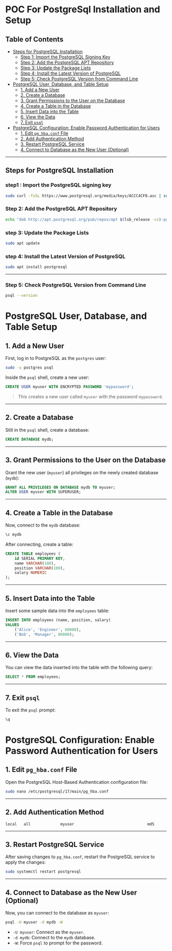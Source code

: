 # POC For PostgreSql Installation and Setup 

## Table of Contents
- [Steps for PostgreSQL Installation](#steps-for-postgresql-installation)
  - [Step 1: Import the PostgreSQL Signing Key](#step1--import-the-postgresql-signing-key)
  - [Step 2: Add the PostgreSQL APT Repository](#step-2-add-the-postgresql-apt-repository)
  - [Step 3: Update the Package Lists](#step-3-update-the-package-lists)
  - [Step 4: Install the Latest Version of PostgreSQL](#step-4-install-the-latest-version-of-postgresql)
  - [Step 5: Check PostgreSQL Version from Command Line](#step-5-check-postgresql-version-from-command-line)
- [PostgreSQL User, Database, and Table Setup](#postgresql-user-database-and-table-setup)
  - [1. Add a New User](#1-add-a-new-user)
  - [2. Create a Database](#2-create-a-database)
  - [3. Grant Permissions to the User on the Database](#3-grant-permissions-to-the-user-on-the-database)
  - [4. Create a Table in the Database](#4-create-a-table-in-the-database)
  - [5. Insert Data into the Table](#5-insert-data-into-the-table)
  - [6. View the Data](#6-view-the-data)
  - [7. Exit `psql`](#7-exit-psql)
- [PostgreSQL Configuration: Enable Password Authentication for Users](#postgresql-configuration-enable-password-authentication-for-users)
  - [1. Edit `pg_hba.conf` File](#1-edit-pg_hbaconf-file)
  - [2. Add Authentication Method](#2-add-authentication-method)
  - [3. Restart PostgreSQL Service](#3-restart-postgresql-service)
  - [4. Connect to Database as the New User (Optional)](#4-connect-to-database-as-the-new-user-optional)

---
##  Steps for PostgreSQL Installation 
### step1 : Import the PostgreSQL signing key
```bash
sudo curl -fsSL https://www.postgresql.org/media/keys/ACCC4CF8.asc | sudo gpg --dearmor -o /etc/apt/trusted.gpg.d/postgresql.gpg
```


### Step 2: Add the PostgreSQL APT Repository

```bash
echo "deb http://apt.postgresql.org/pub/repos/apt $(lsb_release -cs)-pgdg main" | sudo tee /etc/apt/sources.list.d/pgdg.list
```

### step 3: Update the Package Lists

```bash
sudo apt update
```

### step 4: Install the Latest Version of PostgreSQL

```bash
sudo apt install postgresql
```

---

### Step 5: Check PostgreSQL Version from Command Line

```bash
psql --version
```
# PostgreSQL User, Database, and Table Setup

## 1. Add a New User
First, log in to PostgreSQL as the `postgres` user:

```bash
sudo -u postgres psql
```

Inside the `psql` shell, create a new user:

```sql
CREATE USER myuser WITH ENCRYPTED PASSWORD 'mypassword';
```
> This creates a new user called `myuser` with the password `mypassword`.

---

## 2. Create a Database
Still in the `psql` shell, create a database:

```sql
CREATE DATABASE mydb;
```

---

## 3. Grant Permissions to the User on the Database
Grant the new user (`myuser`) all privileges on the newly created database (`mydb`):

```sql
GRANT ALL PRIVILEGES ON DATABASE mydb TO myuser;
ALTER USER myuser WITH SUPERUSER;
```

---

## 4. Create a Table in the Database
Now, connect to the `mydb` database:

```sql
\c mydb
```

After connecting, create a table:

```sql
CREATE TABLE employees (
    id SERIAL PRIMARY KEY,
    name VARCHAR(100),
    position VARCHAR(100),
    salary NUMERIC
);
```

---

## 5. Insert Data into the Table
Insert some sample data into the `employees` table:

```sql
INSERT INTO employees (name, position, salary) 
VALUES 
    ('Alice', 'Engineer', 60000),
    ('Bob', 'Manager', 80000);
```

---

## 6. View the Data
You can view the data inserted into the table with the following query:

```sql
SELECT * FROM employees;
```

---

## 7. Exit `psql`
To exit the `psql` prompt:

```sql
\q
```

# PostgreSQL Configuration: Enable Password Authentication for Users

## 1. Edit `pg_hba.conf` File
Open the PostgreSQL Host-Based Authentication configuration file:

```bash
sudo nano /etc/postgresql/17/main/pg_hba.conf
```

---

## 2. Add Authentication Method

```
local   all             myuser                                md5
```

---

## 3. Restart PostgreSQL Service
After saving changes to `pg_hba.conf`, restart the PostgreSQL service to apply the changes:

```bash
sudo systemctl restart postgresql
```

---

## 4. Connect to Database as the New User (Optional)
Now, you can connect to the database as `myuser`:

```bash
psql -U myuser -d mydb -W
```
- `-U myuser`: Connect as the `myuser`.
- `-d mydb`: Connect to the `mydb` database.
- `-W`: Force `psql` to prompt for the password.

